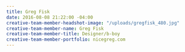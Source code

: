 ```yaml
---
title: Greg Fisk
date: 2016-08-08 21:22:00 -04:00
creative-team-member-headshot-image: "/uploads/gregfisk_480.jpg"
creative-team-member-name: Greg Fisk
creative-team-member-title: Designer/b-boy
creative-team-member-portfolio: nicegreg.com
---
```


